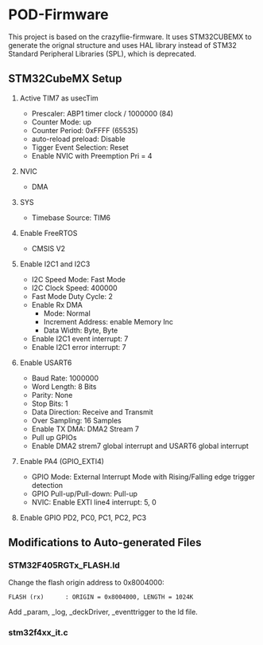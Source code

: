 # POD-Firmware

This project is based on the crazyflie-firmware. It uses STM32CUBEMX to generate the orignal structure and uses HAL library instead of STM32 Standard Peripheral Libraries (SPL), which is deprecated.

## STM32CubeMX Setup

1. Active TIM7 as usecTim
    - Prescaler: ABP1 timer clock / 1000000 (84)
    - Counter Mode: up
    - Counter Period: 0xFFFF (65535)
    - auto-reload preload: Disable
    - Tigger Event Selection: Reset
    - Enable NVIC with Preemption Pri = 4

2. NVIC
    - DMA

3. SYS
    - Timebase Source: TIM6

3. Enable FreeRTOS
    - CMSIS V2

4. Enable I2C1 and I2C3
    - I2C Speed Mode: Fast Mode
    - I2C Clock Speed: 400000
    - Fast Mode Duty Cycle: 2
    - Enable Rx DMA
        - Mode: Normal
        - Increment Address: enable Memory Inc
        - Data Width: Byte, Byte
    - Enable I2C1 event interrupt: 7
    - Enable I2C1 error interrupt: 7

5. Enable USART6
    - Baud Rate: 1000000
    - Word Length: 8 Bits
    - Parity: None
    - Stop Bits: 1
    - Data Direction: Receive and Transmit
    - Over Sampling: 16 Samples
    - Enable TX DMA: DMA2 Stream 7
    - Pull up GPIOs
    - Enable DMA2 strem7 global interrupt and USART6 global interrupt

6. Enable PA4 (GPIO_EXTI4)
    - GPIO Mode: External Interrupt Mode with Rising/Falling edge trigger detection
    - GPIO Pull-up/Pull-down: Pull-up
    - NVIC: Enable EXTI line4 interrupt: 5, 0

7. Enable GPIO PD2, PC0, PC1, PC2, PC3


    <!-- Enable IWDG -->
    <!-- - IWDG counter clock prescaler: 32 -->
    <!-- - IWDG down-counter reload value: 188 -->

## Modifications to Auto-generated Files

### STM32F405RGTx_FLASH.ld

Change the flash origin address to 0x8004000:

```FLASH (rx)      : ORIGIN = 0x8004000, LENGTH = 1024K```

Add _param, _log, _deckDriver, _eventtrigger to the ld file.
### stm32f4xx_it.c

